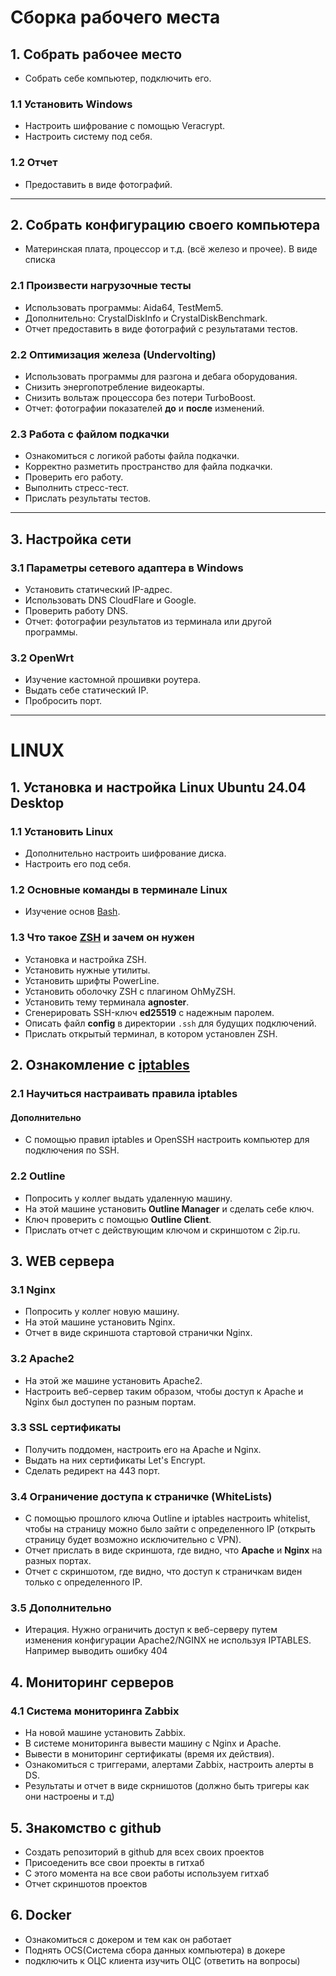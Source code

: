 # Сборка рабочего места

## 1. Собрать рабочее место
- Собрать себе компьютер, подключить его.

### 1.1 Установить Windows
- Настроить шифрование с помощью Veracrypt.
- Настроить систему под себя.

### 1.2 Отчет
- Предоставить в виде фотографий.

---

## 2. Собрать конфигурацию своего компьютера
- Материнская плата, процессор и т.д. (всё железо и прочее).
В виде списка

### 2.1 Произвести нагрузочные тесты
- Использовать программы: Aida64, TestMem5.
- Дополнительно: CrystalDiskInfo и CrystalDiskBenchmark.
- Отчет предоставить в виде фотографий с результатами тестов.

### 2.2 Оптимизация железа (Undervolting)
- Использовать программы для разгона и дебага оборудования.
- Снизить энергопотребление видеокарты.
- Снизить вольтаж процессора без потери TurboBoost.
- Отчет: фотографии показателей **до** и **после** изменений.

### 2.3 Работа с файлом подкачки
- Ознакомиться с логикой работы файла подкачки.
- Корректно разметить пространство для файла подкачки.
- Проверить его работу.
- Выполнить стресс-тест.
- Прислать результаты тестов.

---

## 3. Настройка сети

### 3.1 Параметры сетевого адаптера в Windows
- Установить статический IP-адрес.
- Использовать DNS CloudFlare и Google.
- Проверить работу DNS.
- Отчет: фотографии результатов из терминала или другой программы.

### 3.2 OpenWrt
- Изучение кастомной прошивки роутера.
- Выдать себе статический IP.
- Пробросить порт.

---

# LINUX

## 1. Установка и настройка Linux Ubuntu 24.04 Desktop

### 1.1 Установить Linux
- Дополнительно настроить шифрование диска.
- Настроить его под себя.

### 1.2 Основные команды в терминале Linux
- Изучение основ [Bash](Linux/bash.md).

### 1.3 Что такое [ZSH](Linux/ZSH.md) и зачем он нужен
- Установка и настройка ZSH.
- Установить нужные утилиты.
- Установить шрифты PowerLine.
- Установить оболочку ZSH с плагином OhMyZSH.
- Установить тему терминала **agnoster**.
- Сгенерировать SSH-ключ **ed25519** с надежным паролем.
- Описать файл **config** в директории `.ssh` для будущих подключений.
- Прислать открытый терминал, в котором установлен ZSH.

## 2. Ознакомление с [iptables](/Linux/iptables.md)

### 2.1 Научиться настраивать правила iptables
#### Дополнительно
- С помощью правил iptables и OpenSSH настроить компьютер для подключения по SSH.

### 2.2 Outline
- Попросить у коллег выдать удаленную машину.
- На этой машине установить **Outline Manager** и сделать себе ключ.
- Ключ проверить с помощью **Outline Client**.
- Прислать отчет с действующим ключом и скриншотом с 2ip.ru.

## 3. WEB сервера

### 3.1 Nginx
- Попросить у коллег новую машину.
- На этой машине установить Nginx.
- Отчет в виде скриншота стартовой странички Nginx.

### 3.2 Apache2
- На этой же машине установить Apache2.
- Настроить веб-сервер таким образом, чтобы доступ к Apache и Nginx был доступен по разным портам.

### 3.3 SSL сертификаты
- Получить поддомен, настроить его на Apache и Nginx.
- Выдать на них сертификаты Let's Encrypt.
- Сделать редирект на 443 порт.

### 3.4 Ограничение доступа к страничке (WhiteLists)
- С помощью прошлого ключа Outline и iptables настроить whitelist, чтобы на страницу можно было зайти с определенного IP (открыть страницу будет возможно исключительно с VPN).
- Отчет прислать в виде скриншота, где видно, что **Apache** и **Nginx** на разных портах.
- Отчет с скриншотом, где видно, что доступ к страничкам виден только с определенного IP.
### 3.5 Дополнительно 
- Итерация. Нужно ограничить доступ к веб-серверу путем изменения конфигурации Apache2/NGINX не используя IPTABLES. Например выводить ошибку 404

## 4. Мониторинг серверов

### 4.1 Система мониторинга Zabbix
- На новой машине установить Zabbix.
- В системе мониторинга вывести машину с Nginx и Apache.
- Вывести в мониторинг сертификаты (время их действия).
- Ознакомиться с триггерами, алертами Zabbix, настроить алерты в DS.
- Результаты и отчет в виде скрнишотов (должно быть тригеры как они настроены и т.д)

## 5. Знакомство с github
- Создать репозиторий в github для всех своих проектов
- Присоеденить все свои проекты в гитхаб
- С этого момента на все свои работы используем гитхаб
- Отчет скриншотов проектов

## 6. Docker
- Ознакомиться с докером и тем как он работает
- Поднять OCS(Система сбора данных компьютера) в докере 
- подключить к ОЦС клиента изучить ОЦС (ответить на вопросы)


